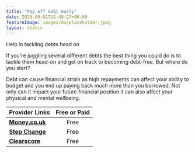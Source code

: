 ```yaml
---
title: "Pay off debt early"
date: 2020-09-01T12:49:27+06:00
featureImage: images/ma/placeholder.jpeg
layout: static
---
```


Help in tackling debts head on

If you're juggling several different debts the best thing you could do is to tackle them head-on and get on track to becoming debt-free. But where do you start?

Debt can cause financial strain as high repayments can affect your ability to budget and you end up paying back much more than you borrowed. Not only can it impact your future financial position it can also affect your physical and mental wellbeing.

| Provider Links      | Free or Paid  |  
| :-----------          | :--------------:      |  
| [**Money.co.uk**](https://www.money.co.uk/guides/which-debts-should-you-pay-off-first) | Free | 
| [**Step Change**](https://www.citizensadvice.org.uk/debt-and-money/help-with-debt/dealing-with-your-debts/making-a-plan-to-pay-your-debts/) | Free | 
| [**Clearscore**](https://www.clearscore.com/) | Free | 
  

<br/><br/>






